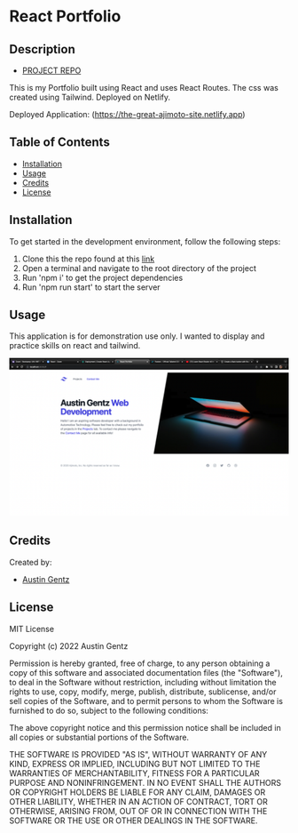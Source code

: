 # React Portfolio

## Description

- [PROJECT REPO](https://github.com/Ajimoto/React-Profile)

This is my Portfolio built using React and uses React Routes. The css was created using Tailwind. Deployed on Netlify.

Deployed Application: (https://the-great-ajimoto-site.netlify.app)

## Table of Contents

- [Installation](#installation)
- [Usage](#usage)
- [Credits](#credits)
- [License](#license)

## Installation

To get started in the development environment, follow the following steps:

1.  Clone this the repo found at this [link](https://github.com/Ajimoto/React-Profile)
2.  Open a terminal and navigate to the root directory of the project
3.  Run 'npm i' to get the project dependencies
4.  Run 'npm run start' to start the server

## Usage

This application is for demonstration use only. I wanted to display and practice skills on react and tailwind.

![Alt text](<./public/Screen%20Shot%202022-08-30%20at%202.03.38%20AM%20(2).png>)

## Credits

Created by:

- [Austin Gentz](https://github.com/Ajimoto)

## License

MIT License

Copyright (c) 2022 Austin Gentz

Permission is hereby granted, free of charge, to any person obtaining a copy
of this software and associated documentation files (the "Software"), to deal
in the Software without restriction, including without limitation the rights
to use, copy, modify, merge, publish, distribute, sublicense, and/or sell
copies of the Software, and to permit persons to whom the Software is
furnished to do so, subject to the following conditions:

The above copyright notice and this permission notice shall be included in all
copies or substantial portions of the Software.

THE SOFTWARE IS PROVIDED "AS IS", WITHOUT WARRANTY OF ANY KIND, EXPRESS OR
IMPLIED, INCLUDING BUT NOT LIMITED TO THE WARRANTIES OF MERCHANTABILITY,
FITNESS FOR A PARTICULAR PURPOSE AND NONINFRINGEMENT. IN NO EVENT SHALL THE
AUTHORS OR COPYRIGHT HOLDERS BE LIABLE FOR ANY CLAIM, DAMAGES OR OTHER
LIABILITY, WHETHER IN AN ACTION OF CONTRACT, TORT OR OTHERWISE, ARISING FROM,
OUT OF OR IN CONNECTION WITH THE SOFTWARE OR THE USE OR OTHER DEALINGS IN THE
SOFTWARE.

